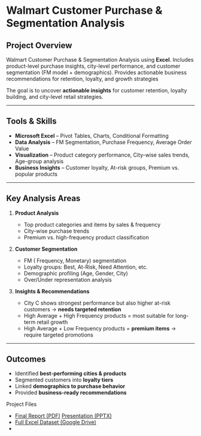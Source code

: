 
# Walmart Customer Purchase & Segmentation Analysis

## Project Overview
Walmart Customer Purchase &amp; Segmentation Analysis using **Excel**. Includes product-level purchase insights, city-level performance, and customer segmentation (FM model + demographics). Provides actionable business recommendations for retention, loyalty, and growth strategies

The goal is to uncover **actionable insights** for customer retention, loyalty building, and city-level retail strategies.

---

##  Tools & Skills
- **Microsoft Excel** – Pivot Tables, Charts, Conditional Formatting  
- **Data Analysis** – FM Segmentation, Purchase Frequency, Average Order Value  
- **Visualization** – Product category performance, City-wise sales trends, Age-group analysis  
- **Business Insights** – Customer loyalty, At-risk groups, Premium vs. popular products  

---

##  Key Analysis Areas
1. **Product Analysis**
   - Top product categories and items by sales & frequency
   - City-wise purchase trends
   - Premium vs. high-frequency product classification  

2. **Customer Segmentation**
   - FM ( Frequency, Monetary) segmentation  
   - Loyalty groups: Best, At-Risk, Need Attention, etc.  
   - Demographic profiling (Age, Gender, City)  
   - Over/Under representation analysis  

3. **Insights & Recommendations**
   - City C shows strongest performance but also higher at-risk customers → **needs targeted retention**  
   - High Average + High Frequency products = most suitable for long-term retail growth  
   - High Average + Low Frequency products = **premium items** → require targeted promotions  

---

## Outcomes
- Identified **best-performing cities & products**  
- Segmented customers into **loyalty tiers**  
- Linked **demographics to purchase behavior**  
- Provided **business-ready recommendations**  

Project Files
-  [Final Report (PDF)](./Walmart%20Stats%20Report.pdf)
   [Presentation (PPTX)](./Walmart%20Product%20-%20Fm%20Segment%20Analysis.pptx)
- [Full Excel Dataset (Google Drive)](https://docs.google.com/spreadsheets/d/1mPCcThVm8-TPOcBMCpDyFSgznp7KVGBY/edit?usp=sharing&ouid=115259981734726290567&rtpof=true&sd=true)
- 

